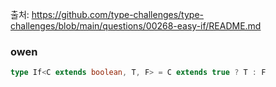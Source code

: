 출처: https://github.com/type-challenges/type-challenges/blob/main/questions/00268-easy-if/README.md

### owen

```typescript
type If<C extends boolean, T, F> = C extends true ? T : F
```
